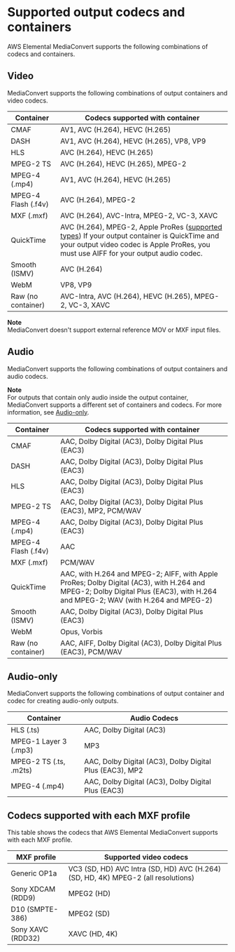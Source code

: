 # Supported output codecs and containers<a name="reference-codecs-containers"></a>

AWS Elemental MediaConvert supports the following combinations of codecs and containers\.

## Video<a name="reference-codecs-containers-output-video"></a>

MediaConvert supports the following combinations of output containers and video codecs\.


| Container | Codecs supported with container | 
| --- | --- | 
| CMAF | AV1, AVC \(H\.264\), HEVC \(H\.265\) | 
| DASH | AV1, AVC \(H\.264\), HEVC \(H\.265\), VP8, VP9 | 
| HLS | AVC \(H\.264\), HEVC \(H\.265\) | 
| MPEG\-2 TS | AVC \(H\.264\), HEVC \(H\.265\), MPEG\-2 | 
| MPEG\-4 \(\.mp4\) | AV1, AVC \(H\.264\), HEVC \(H\.265\) | 
| MPEG\-4 Flash \(\.f4v\) | AVC \(H\.264\), MPEG\-2 | 
| MXF \(\.mxf\) | AVC \(H\.264\), AVC\-Intra, MPEG\-2, VC\-3, XAVC | 
| QuickTime | AVC \(H\.264\), MPEG\-2, Apple ProRes \([supported types](supported-types-for-apple-prores-outputs.md)\) If your output container is QuickTime and your output video codec is Apple ProRes, you must use AIFF for your output audio codec\.  | 
| Smooth \(ISMV\) | AVC \(H\.264\) | 
| WebM | VP8, VP9 | 
| Raw \(no container\) | AVC\-Intra, AVC \(H\.264\), HEVC \(H\.265\), MPEG\-2, VC\-3, XAVC | 

**Note**  
MediaConvert doesn't support external reference MOV or MXF input files\.

## Audio<a name="reference-codecs-containers-output-audio"></a>

MediaConvert supports the following combinations of output containers and audio codecs\.

**Note**  
For outputs that contain only audio inside the output container, MediaConvert supports a different set of containers and codecs\. For more information, see [Audio\-only](#audio-only-output)\.


| Container | Codecs supported with container | 
| --- | --- | 
| CMAF | AAC, Dolby Digital \(AC3\), Dolby Digital Plus \(EAC3\) | 
| DASH | AAC, Dolby Digital \(AC3\), Dolby Digital Plus \(EAC3\) | 
| HLS | AAC, Dolby Digital \(AC3\), Dolby Digital Plus \(EAC3\) | 
| MPEG\-2 TS | AAC, Dolby Digital \(AC3\), Dolby Digital Plus \(EAC3\), MP2, PCM/WAV | 
| MPEG\-4 \(\.mp4\) | AAC, Dolby Digital \(AC3\), Dolby Digital Plus \(EAC3\) | 
| MPEG\-4 Flash \(\.f4v\) | AAC | 
| MXF \(\.mxf\) | PCM/WAV | 
| QuickTime | AAC, with H\.264 and MPEG\-2; AIFF, with Apple ProRes; Dolby Digital \(AC3\), with H\.264 and MPEG\-2; Dolby Digital Plus \(EAC3\), with H\.264 and MPEG\-2; WAV \(with H\.264 and MPEG\-2\) | 
| Smooth \(ISMV\) | AAC, Dolby Digital \(AC3\), Dolby Digital Plus \(EAC3\) | 
| WebM | Opus, Vorbis | 
| Raw \(no container\) |  AAC, AIFF, Dolby Digital \(AC3\), Dolby Digital Plus \(EAC3\), PCM/WAV | 

## Audio\-only<a name="audio-only-output"></a>

MediaConvert supports the following combinations of output container and codec for creating audio\-only outputs\.


| Container | Audio Codecs | 
| --- | --- | 
| HLS \(\.ts\) | AAC, Dolby Digital \(AC3\) | 
| MPEG\-1 Layer 3 \(\.mp3\) | MP3 | 
| MPEG\-2 TS \(\.ts, \.m2ts\) | AAC, Dolby Digital \(AC3\), Dolby Digital Plus \(EAC3\), MP2 | 
| MPEG\-4 \(\.mp4\) | AAC, Dolby Digital \(AC3\), Dolby Digital Plus \(EAC3\) | 

## Codecs supported with each MXF profile<a name="reference-codecs-supported-with-each-mxf-profile"></a>

This table shows the codecs that AWS Elemental MediaConvert supports with each MXF profile\.


| MXF profile | Supported video codecs | 
| --- | --- | 
|  Generic OP1a  |  VC3 \(SD, HD\) AVC Intra \(SD, HD\) AVC \(H\.264\) \(SD, HD, 4K\) MPEG\-2 \(all resolutions\)  | 
| Sony XDCAM \(RDD9\) | MPEG2 \(HD\) | 
| D10 \(SMPTE\-386\) | MPEG2 \(SD\) | 
| Sony XAVC \(RDD32\) |  XAVC \(HD, 4K\) | 